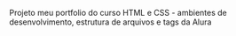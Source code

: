 Projeto meu portfolio do curso HTML e CSS - ambientes de desenvolvimento, estrutura de arquivos e tags da Alura

